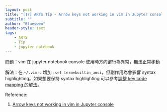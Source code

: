 ```yaml
---
layout: post
title: "[17] ARTS Tip - Arrow keys not working in vim in Jupyter console"
subtitle: ""
author: "Blueswen"
header-style: text
tags:
    - ARTS
    - Tip
    - jupyter notebook
---
```


問題：vim 在 jupyter notebook console 使用時方向鍵行為異常，無法正常移動

解法：在 ```~/.vimrc``` 增加 ```:set term=builtin_ansi```，但副作用為會影響 syntax highlighting。如果想要保持 syntax highlighting 可以參考[調整 key code mapping 的解法](https://github.com/microsoft/WSL/issues/1154#issuecomment-595951533)。

Reference:

1. [Arrow keys not working in vim in Jupyter console](https://github.com/jupyter/jupyter_console/issues/171)
